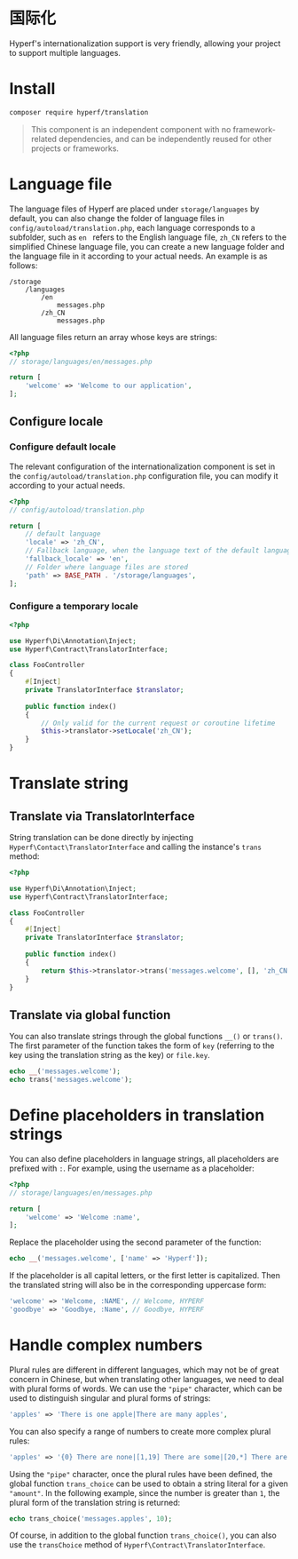 # 国际化
Hyperf's internationalization support is very friendly, allowing your project to support multiple languages.

# Install

```bash
composer require hyperf/translation
```

> This component is an independent component with no framework-related dependencies, and can be independently reused for other projects or frameworks.

# Language file

The language files of Hyperf are placed under `storage/languages` by default, you can also change the folder of language files in `config/autoload/translation.php`, each language corresponds to a subfolder, such as `en ` refers to the English language file, `zh_CN` refers to the simplified Chinese language file, you can create a new language folder and the language file in it according to your actual needs. An example is as follows:

```
/storage
    /languages
        /en
            messages.php
        /zh_CN
            messages.php
```

All language files return an array whose keys are strings:

```php
<?php
// storage/languages/en/messages.php

return [
    'welcome' => 'Welcome to our application',
];
```

## Configure locale

### Configure default locale

The relevant configuration of the internationalization component is set in the `config/autoload/translation.php` configuration file, you can modify it according to your actual needs.

```php
<?php
// config/autoload/translation.php

return [
    // default language
    'locale' => 'zh_CN',
    // Fallback language, when the language text of the default language is not provided, the corresponding language text of the fallback language will be used
    'fallback_locale' => 'en',
    // Folder where language files are stored
    'path' => BASE_PATH . '/storage/languages',
];
```

### Configure a temporary locale

```php
<?php

use Hyperf\Di\Annotation\Inject;
use Hyperf\Contract\TranslatorInterface;

class FooController
{
    #[Inject]
    private TranslatorInterface $translator;
    
    public function index()
    {
        // Only valid for the current request or coroutine lifetime
        $this->translator->setLocale('zh_CN');
    }
}
```

# Translate string

## Translate via TranslatorInterface

String translation can be done directly by injecting `Hyperf\Contact\TranslatorInterface` and calling the instance's `trans` method:

```php
<?php

use Hyperf\Di\Annotation\Inject;
use Hyperf\Contract\TranslatorInterface;

class FooController
{
    #[Inject]
    private TranslatorInterface $translator;
    
    public function index()
    {
        return $this->translator->trans('messages.welcome', [], 'zh_CN');
    }
}
```

## Translate via global function

You can also translate strings through the global functions `__()` or `trans()`.
The first parameter of the function takes the form of `key` (referring to the key using the translation string as the key) or `file.key`.

```php
echo __('messages.welcome');
echo trans('messages.welcome');
```

# Define placeholders in translation strings

You can also define placeholders in language strings, all placeholders are prefixed with `:`. For example, using the username as a placeholder:

```php
<?php
// storage/languages/en/messages.php

return [
    'welcome' => 'Welcome :name',
];
```

Replace the placeholder using the second parameter of the function:

```php
echo __('messages.welcome', ['name' => 'Hyperf']);
```

If the placeholder is all capital letters, or the first letter is capitalized. Then the translated string will also be in the corresponding uppercase form:

```php
'welcome' => 'Welcome, :NAME', // Welcome, HYPERF
'goodbye' => 'Goodbye, :Name', // Goodbye, HYPERF
```

# Handle complex numbers

Plural rules are different in different languages, which may not be of great concern in Chinese, but when translating other languages, we need to deal with plural forms of words. We can use the `"pipe"` character, which can be used to distinguish singular and plural forms of strings:

```php
'apples' => 'There is one apple|There are many apples',
```

You can also specify a range of numbers to create more complex plural rules:

```php
'apples' => '{0} There are none|[1,19] There are some|[20,*] There are many',
```

Using the `"pipe"` character, once the plural rules have been defined, the global function `trans_choice` can be used to obtain a string literal for a given `"amount"`. In the following example, since the number is greater than `1`, the plural form of the translation string is returned:

```php
echo trans_choice('messages.apples', 10);
```

Of course, in addition to the global function `trans_choice()`, you can also use the `transChoice` method of `Hyperf\Contract\TranslatorInterface`.
